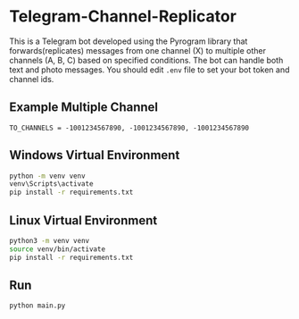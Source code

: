 # Telegram-Channel-Replicator
This is a Telegram bot developed using the Pyrogram library that forwards(replicates) messages from one channel (X) to multiple other channels (A, B, C) based on specified conditions. The bot can handle both text and photo messages. You should edit `.env` file to set your bot token and channel ids.
## Example Multiple Channel
```env
TO_CHANNELS = -1001234567890, -1001234567890, -1001234567890
```
## Windows Virtual Environment
```bash
python -m venv venv
venv\Scripts\activate
pip install -r requirements.txt
```
## Linux Virtual Environment
```bash
python3 -m venv venv
source venv/bin/activate
pip install -r requirements.txt
```
## Run
```python
python main.py
```